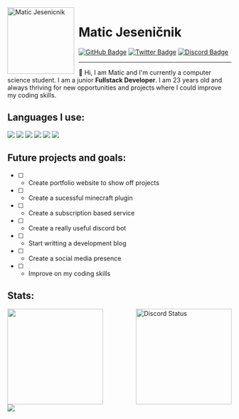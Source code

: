 <img width="150" height="150" align="left" style="float: left; margin: 0 10px 0 0;" alt="Matic Jesenicnik" src="https://avatars.githubusercontent.com/maticjesenicnik">

# Matic Jeseničnik

<div>
  <a href="https://github.com/maticjesenicnik/"><img src="https://img.shields.io/badge/-Github-000000?style=flat-square&labelColor=000000&logo=Github&logoColor=white&link=https://github.com/Mateo-tem" alt="GitHub Badge"/></a>
  <a href="https://twitter.com/MaticJesenicnik"><img src="https://img.shields.io/badge/-Twitter-000000?style=flat-square&labelColor=000000&logo=twitter&logoColor=white&link=https://twitter.com/izakdvlpr" alt="Twitter Badge"/></a>
  <a href="https://discord.com/users/181820639089393665"><img src="https://img.shields.io/badge/-Discord-000000?style=flat-square&labelColor=000000&logo=discord&logoColor=white&link=https://discord.com/users/461273822360895491" alt="Discord Badge"/></a>
</div>

---

👋 Hi, I am Matic and I'm currently a computer science student. I am a junior **Fullstack Developer**. 
I am 23 years old and always thriving for new opportunities and projects where I could improve my coding
skills.

## Languages I use:
<a href="https://developer.mozilla.org/en-US/docs/Web/HTML"><img src="https://img.icons8.com/color/30/000000/html-5.png"/></a>
<a href="https://developer.mozilla.org/en-US/docs/web/CSS"><img src="https://img.icons8.com/color/30/0080FF/css3.png"/></a>
<a href="https://javascript.com/"><img src="https://img.icons8.com/color/30/000000/javascript.png"/></a> 
<a href="https://nodejs.org/en/"><img src="https://img.icons8.com/windows/30/4caf50/node-js.png"/></a>
<a href=""><img src="https://img.icons8.com/color/30/0080FF/java.png"/></a>
<a href=""><img src="https://img.icons8.com/color/30/0080FF/kotlin.png"/></a>

## Future projects and goals:
- [ ] - Create portfolio website to show off projects
- [ ] - Create a sucessful minecraft plugin
- [ ] - Create a subscription based service
- [ ] - Create a really useful discord bot
- [ ] - Start writting a development blog
- [ ] - Create a social media presence
- [ ] - Improve on my coding skills

## Stats:
<div>
<img height="215px" src="https://github-readme-stats.vercel.app/api?username=maticjesenicnik&show_icons=true&theme=radical" />
<img align="right" height="215px" alt="Discord Status" src="https://lanyard.cnrad.dev/api/181820639089393665?bg=1f1f1f&borderRadius=5px">
</div>
<img src="https://github-readme-stats.vercel.app/api/top-langs/?username=maticjesenicnik&layout=compact&theme=radical" />  
